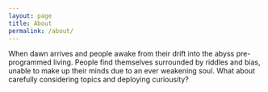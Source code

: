 ```yaml
---
layout: page
title: About
permalink: /about/
---
```

When dawn arrives and people awake from their drift into the abyss pre-programmed living. People find themselves surrounded by riddles and bias, unable to make up their minds due to an ever weakening soul. What about carefully considering topics and deploying curiousity? 


